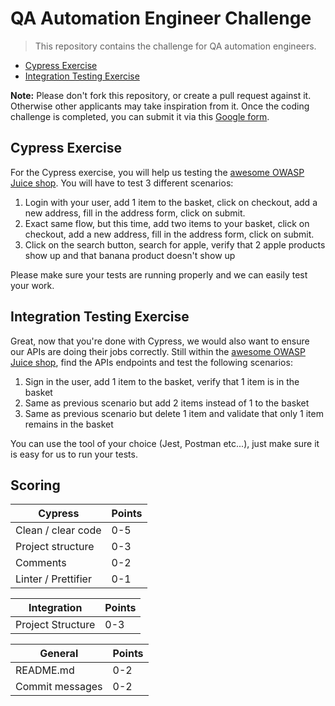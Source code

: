 # QA Automation Engineer Challenge

> This repository contains the challenge for QA automation engineers.

- [Cypress Exercise](#cypress-exercise)
- [Integration Testing Exercise](#integration-testing-exercise)

**Note:** Please don't fork this repository, or create a pull request against it. Otherwise other applicants may take inspiration from it. Once the coding challenge is completed, you can submit it via this [Google form](https://forms.gle/f2hekWPJqee6htH28).

## Cypress Exercise

For the Cypress exercise, you will help us testing the [awesome OWASP Juice shop](https://juice-shop.guardrails.ai/).
You will have to test 3 different scenarios:

1. Login with your user, add 1 item to the basket, click on checkout, add a new address, fill in the address form, click on submit.
2. Exact same flow, but this time, add two items to your basket, click on checkout, add a new address, fill in the address form, click on submit.
3. Click on the search button, search for apple, verify that 2 apple products show up and that banana product doesn't show up

Please make sure your tests are running properly and we can easily test your work.

## Integration Testing Exercise

Great, now that you're done with Cypress, we would also want to ensure our APIs are doing their jobs correctly.
Still within the [awesome OWASP Juice shop](https://juice-shop.guardrails.ai/), find the APIs endpoints and test the following scenarios:

1. Sign in the user, add 1 item to the basket, verify that 1 item is in the basket
2. Same as previous scenario but add 2 items instead of 1 to the basket
3. Same as previous scenario but delete 1 item and validate that only 1 item remains in the basket

You can use the tool of your choice (Jest, Postman etc...), just make sure it is easy for us to run your tests.

## Scoring
| Cypress                | Points |
|------------------------|--------|
| Clean / clear code     | 0-5    |
| Project structure      | 0-3    |
| Comments               | 0-2    |
| Linter / Prettifier    | 0-1    |

| Integration       | Points |
|-------------------|--------|
| Project Structure | 0-3    |

| General             | Points |
|---------------------|--------|
| README.md           | 0-2    |
| Commit messages     | 0-2    |

